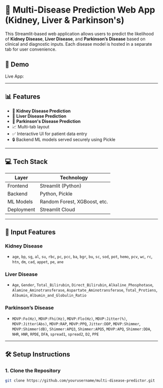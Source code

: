 # 🧠 Multi-Disease Prediction Web App (Kidney, Liver & Parkinson's)

This Streamlit-based web application allows users to predict the likelihood of **Kidney Disease**, **Liver Disease**, and **Parkinson’s Disease** based on clinical and diagnostic inputs. Each disease model is hosted in a separate tab for user convenience.

## 🚀 Demo

Live App:


---

## 📊 Features

- 🔬 **Kidney Disease Prediction**
- 🧬 **Liver Disease Prediction**
- 🧠 **Parkinson's Disease Prediction**
- 📈 Multi-tab layout
- ✅ Interactive UI for patient data entry
- 🔒 Backend ML models served securely using Pickle

---

## 💻 Tech Stack

| Layer        | Technology                |
|--------------|---------------------------|
| Frontend     | Streamlit (Python)        |
| Backend      | Python, Pickle            |
| ML Models    | Random Forest, XGBoost, etc. |
| Deployment   | Streamlit Cloud           |

---

## 🧪 Input Features

### Kidney Disease
- `age`, `bp`, `sg`, `al`, `su`, `rbc`, `pc`, `pcc`, `ba`, `bgr`, `bu`, `sc`, `sod`, `pot`, `hemo`, `pcv`, `wc`, `rc`, `htn`, `dm`, `cad`, `appet`, `pe`, `ane`

### Liver Disease
- `Age`, `Gender`, `Total_Bilirubin`, `Direct_Bilirubin`, `Alkaline_Phosphotase`, `Alamine_Aminotransferase`, `Aspartate_Aminotransferase`, `Total_Protiens`, `Albumin`, `Albumin_and_Globulin_Ratio`

### Parkinson’s Disease
- `MDVP:Fo(Hz)`, `MDVP:Fhi(Hz)`, `MDVP:Flo(Hz)`, `MDVP:Jitter(%)`, `MDVP:Jitter(Abs)`, `MDVP:RAP`, `MDVP:PPQ`, `Jitter:DDP`, `MDVP:Shimmer`, `MDVP:Shimmer(dB)`, `Shimmer:APQ3`, `Shimmer:APQ5`, `MDVP:APQ`, `Shimmer:DDA`, `NHR`, `HNR`, `RPDE`, `DFA`, `spread1`, `spread2`, `D2`, `PPE`

---

## 🛠️ Setup Instructions

### 1. Clone the Repository

```bash
git clone https://github.com/yourusername/multi-disease-predictor.git
